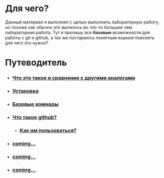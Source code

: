 # Для чего?
Данный материал я выполнял с целью выполнить лабораторную работу, но похоже как обычно это вылилось во что-то большее чем лабораторная работа.
Тут я пропишу все **базовые** возможности для работы с git и github, а так же постараюсь понятным языком пояснить для чего это нужно?

# Путеводитель
- ### [Что это такое и сравнение с другими аналогами](Deskription.md)
- ### [Установка](Install.md)
- ### [Базовые комнады](BaseCommand.md)
- ### [Что такое github?]()
    - ### [Как им пользоваться?]()
- ### [coming...]()
- ### [coming...]()
- ### [coming...]()